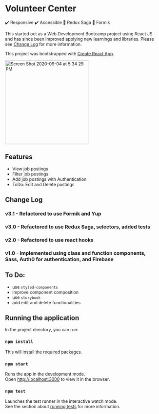 # Volunteer Center
:heavy_check_mark: Responsive :heavy_check_mark: Accessible 
:tada: Redux Saga
:tada: Formik

This started out as a Web Development Bootcamp project using React JS and has since been improved applying new learnings and libraries.  Please see [Change Log](#change-log) for more information.

This project was bootstrapped with [Create React App](https://github.com/facebook/create-react-app).

<img width="273" alt="Screen Shot 2020-09-04 at 5 34 29 PM" src="https://user-images.githubusercontent.com/30078278/92286414-f76fd400-eed4-11ea-9244-b34d532747c0.png">

## Features
- View job postings
- Filter job postings
- Add job postings with Authentication
- ToDo: Edit and Delete postings

## Change Log
### v3.1 - Refactored to use Formik and Yup 
### v3.0 - Refactored to use Redux Saga, selectors, added tests
### v2.0 - Refactored to use react hooks
### v1.0 - Implemented using class and function components, Sass, Auth0 for authentication, and Firebase

## To Do:
- use `styled-components`
- improve component composition
- use `storybook`
- add edit and delete functionalities

## Running the application

In the project directory, you can run:

### `npm install`
This will install the required packages.

### `npm start`

Runs the app in the development mode.<br>
Open [http://localhost:3000](http://localhost:3000) to view it in the browser.

### `npm test`

Launches the test runner in the interactive watch mode.<br>
See the section about [running tests](https://facebook.github.io/create-react-app/docs/running-tests) for more information.

